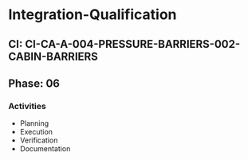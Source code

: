 # Integration-Qualification

## CI: CI-CA-A-004-PRESSURE-BARRIERS-002-CABIN-BARRIERS
## Phase: 06

### Activities
- Planning
- Execution
- Verification
- Documentation
